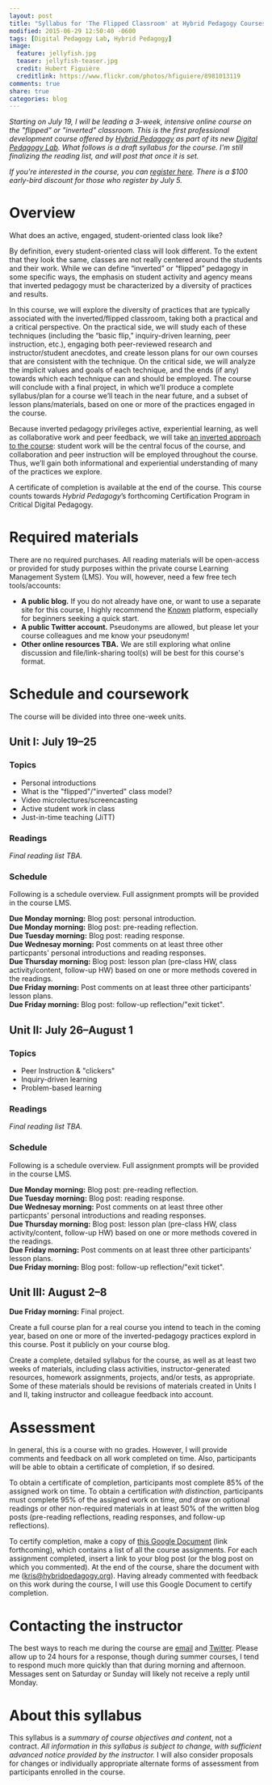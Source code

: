 ```yaml
---
layout: post
title: "Syllabus for 'The Flipped Classroom' at Hybrid Pedagogy Courses"
modified: 2015-06-29 12:50:40 -0600
tags: [Digital Pedagogy Lab, Hybrid Pedagogy]
image:
  feature: jellyfish.jpg
  teaser: jellyfish-teaser.jpg
  credit: Hubert Figuière
  creditlink: https://www.flickr.com/photos/hfiguiere/8981013119
comments: true
share: true
categories: blog
---
```


*Starting on July 19, I will be leading a 3-week, intensive online course on the "flipped" or "inverted" classroom. This is the first professional development course offered by [Hybrid Pedagogy](http://www.hybridpedagogy.com) as part of its new [Digital Pedagogy Lab](http://www.digitalpedagogylab.com/). What follows is a draft syllabus for the course. I'm still finalizing the reading list, and will post that once it is set.*

*If you're interested in the course, you can [register here](http://www.digitalpedagogylab.com/blog/course/the-flipped-classroom/). There is a $100 early-bird discount for those who register by July 5.*

# Overview

What does an active, engaged, student-oriented class look like?

By definition, every student-oriented class will look different. To the extent that they look the same, classes are not really centered around the students and their work. While we can define “inverted” or “flipped” pedagogy in some specific ways, the emphasis on student activity and agency means that inverted pedagogy must be characterized by a diversity of practices and results.

In this course, we will explore the diversity of practices that are typically associated with the inverted/flipped classroom, taking both a practical and a critical perspective. On the practical side, we will study each of these techniques (including the “basic flip,” inquiry-driven learning, peer instruction, etc.), engaging both peer-reviewed research and instructor/student anecdotes, and create lesson plans for our own courses that are consistent with the technique. On the critical side, we will analyze the implicit values and goals of each technique, and the ends (if any) towards which each technique can and should be employed. The course will conclude with a final project, in which we’ll produce a complete syllabus/plan for a course we’ll teach in the near future, and a subset of lesson plans/materials, based on one or more of the practices engaged in the course.

Because inverted pedagogy privileges active, experiential learning, as well as collaborative work and peer feedback, we will take [an inverted approach to the course](http://kris.shaffermusic.com/2015/05/flipping-an-online-class/): student work will be the central focus of the course, and collaboration and peer instruction will be employed throughout the course. Thus, we’ll gain both informational and experiential understanding of many of the practices we explore.

A certificate of completion is available at the end of the course. This course counts towards *Hybrid Pedagogy*’s forthcoming Certification Program in Critical Digital Pedagogy.

# Required materials

There are no required purchases. All reading materials will be open-access or provided for study purposes within the private course Learning Management System (LMS). You will, however, need a few free tech tools/accounts:

- **A public blog.** If you do not already have one, or want to use a separate site for this course, I highly recommend the [Known](http://withknown.com) platform, especially for beginners seeking a quick start.  
- **A public Twitter account.** Pseudonyms are allowed, but please let your course colleagues and me know your pseudonym!  
- **Other online resources TBA.** We are still exploring what online discussion and file/link-sharing tool(s) will be best for this course's format. 

# Schedule and coursework

The course will be divided into three one-week units. 

## Unit I: July 19–25

### Topics

- Personal introductions  
- What is the "flipped"/"inverted" class model?  
- Video microlectures/screencasting  
- Active student work in class  
- Just-in-time teaching (JiTT)  

### Readings

*Final reading list TBA.*

### Schedule

Following is a schedule overview. Full assignment prompts will be provided in the course LMS.

**Due Monday morning:** Blog post: personal introduction.  
**Due Monday morning:** Blog post: pre-reading reflection.  
**Due Tuesday morning:** Blog post: reading response.  
**Due Wednesay morning:** Post comments on at least three other particpants' personal introductions and reading responses.  
**Due Thursday morning:** Blog post: lesson plan (pre-class HW, class activity/content, follow-up HW) based on one or more methods covered in the readings.  
**Due Friday morning:** Post comments on at least three other participants' lesson plans.  
**Due Friday morning:** Blog post: follow-up reflection/"exit ticket".


## Unit II: July 26–August 1

### Topics

- Peer Instruction & "clickers"  
- Inquiry-driven learning  
- Problem-based learning

### Readings

*Final reading list TBA.*

### Schedule

Following is a schedule overview. Full assignment prompts will be provided in the course LMS.

**Due Monday morning:** Blog post: pre-reading reflection.  
**Due Tuesday morning:** Blog post: reading response.  
**Due Wednesay morning:** Post comments on at least three other particpants' personal introductions and reading responses.  
**Due Thursday morning:** Blog post: lesson plan (pre-class HW, class activity/content, follow-up HW) based on one or more methods covered in the readings.  
**Due Friday morning:** Post comments on at least three other participants' lesson plans.  
**Due Friday morning:** Blog post: follow-up reflection/"exit ticket".


## Unit III: August 2–8

**Due Friday morning:** Final project.

Create a full course plan for a real course you intend to teach in the coming year, based on one or more of the inverted-pedagogy practices explord in this course. Post it publicly on your course blog.

Create a complete, detailed syllabus for the course, as well as at least two weeks of materials, including class activities, instructor-generated resources, homework assignments, projects, and/or tests, as appropriate. Some of these materials should be revisions of materials created in Units I and II, taking instructor and colleague feedback into account.

# Assessment

In general, this is a course with no grades. However, I will provide comments and feedback on all work completed on time. Also, participants will be able to obtain a certificate of completion, if so desired. 

To obtain a certificate of completion, participants most complete 85% of the assigned work on time. To obtain a certification *with distinction*, participants must complete 95% of the assigned work on time, *and* draw on optional readings or other non-required materials in at least 50% of the written blog posts (pre-reading reflections, reading responses, and follow-up reflections).

To certify completion, make a copy of [this Google Document]() (link forthcoming), which contains a list of all the course assignments. For each assignment completed, insert a link to your blog post (or the blog post on which you commented). At the end of the course, share the document with me (kris@hybridpedagogy.org). Having already commented with feedback on this work during the course, I will use this Google Document to certify completion. 

# Contacting the instructor

The best ways to reach me during the course are [email](mailto:kris@hybridpedagogy.org) and [Twitter](http://twitter.com/krisshaffer). Please allow up to 24 hours for a response, though during summer courses, I tend to respond much more quickly than that during morning and afternoon. Messages sent on Saturday or Sunday will likely not receive a reply until Monday.

# About this syllabus

This syllabus is a *summary of course objectives and content*, not a contract. *All information in this syllabus is subject to change, with sufficient advanced notice provided by the instructor.* I will also consider proposals for changes or individually appropriate alternate forms of assessment from participants enrolled in the course.